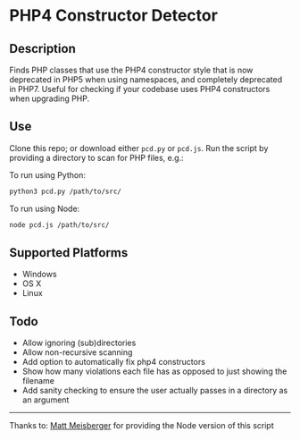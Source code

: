 # PHP4 Constructor Detector

## Description

Finds PHP classes that use the PHP4 constructor style that is now deprecated in PHP5 when using namespaces, and completely deprecated in PHP7.  Useful for checking if your codebase uses PHP4 constructors when upgrading PHP.

## Use

Clone this repo; or download either `pcd.py` or `pcd.js`.  Run the script by providing a directory to scan for PHP files, e.g.:

To run using Python:

```bash
python3 pcd.py /path/to/src/
```

To run using Node:

```bash
node pcd.js /path/to/src/
```

## Supported Platforms

- Windows
- OS X
- Linux

## Todo

- Allow ignoring (sub)directories
- Allow non-recursive scanning
- Add option to automatically fix php4 constructors
- Show how many violations each file has as opposed to just showing the filename
- Add sanity checking to ensure the user actually passes in a directory as an argument

----

Thanks to: [Matt Meisberger](https://gist.github.com/matthewdaniel) for providing the Node version of this script